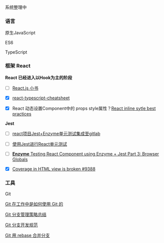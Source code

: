 系统整理中

### 语言

原生JavaScript

ES6

TypeScript

### 框架  React

**React 已经进入以Hook为主的阶段**

- [ ] [React.js 小书](http://huziketang.mangojuice.top/books/react)

- [x] [react-typescript-cheatsheet](https://github.com/typescript-cheatsheets/react-typescript-cheatsheet  )  

- [x] React 动态设置Component中的 props style属性？[React inline sytle best practices](https://stackoverflow.com/questions/26882177/react-js-inline-style-best-practices) 


**Jest**

- [ ] [react项目Jest+Enzyme单元测试集成至gitlab](https://juejin.im/post/6844904161494958087) 

- [ ] [使用Jest进行React单元测试](https://juejin.im/post/6844903654294716423)

- [ ] [**Enzyme** Testing React Component using Enzyme + Jest Part 3: Browser Globals](https://ttfb.test.traveloka.com/testing-react-component-using-enzyme-jest-part-3/) 

- [x] [Coverage in HTML view is broken #9388](https://github.com/facebook/jest/issues/9388) 



### 工具

Git

[Git 在工作中是如何使用 Git 的](https://zhuanlan.zhihu.com/p/250493093) 

[Git 分支管理策略总结](https://juejin.im/post/6844904203115036685) 

[Git 分支开发规范](https://juejin.im/post/6844903635533594632) 

[Git 用 rebase 合并分支](https://backlog.com/git-tutorial/cn/stepup/stepup2_8.html)